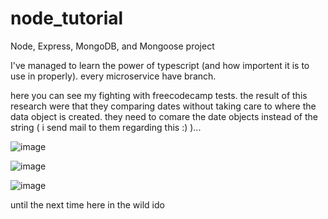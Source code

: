 # node_tutorial
Node, Express, MongoDB, and Mongoose project

I've managed to learn the power of typescript (and how importent it is to use in properly).
every microservice have branch.


here you can see my fighting with freecodecamp tests.
the result of this research were that they comparing dates without taking care to where the data object is created.
they need to comare the date objects instead of the string ( i send mail to them regarding this :) )...

![image](https://user-images.githubusercontent.com/28308066/151078409-42246278-3142-4617-80c5-64d483d2cde5.png)


![image](https://user-images.githubusercontent.com/28308066/151078473-57f0ecb4-e9f6-472d-bcc7-7fae23f66fba.png)


![image](https://user-images.githubusercontent.com/28308066/151078591-cd40aff4-7ab2-4147-a925-76ebba41d334.png)

until the next time here in the wild
ido

